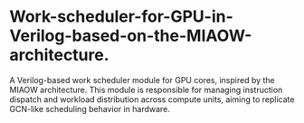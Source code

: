 # Work-scheduler-for-GPU-in-Verilog-based-on-the-MIAOW-architecture.
A Verilog-based work scheduler module for GPU cores, inspired by the MIAOW architecture. This module is responsible for managing instruction dispatch and workload distribution across compute units, aiming to replicate GCN-like scheduling behavior in hardware.
